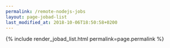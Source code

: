 ```yaml
---
permalink: /remote-nodejs-jobs
layout: page-jobad-list
last_modified_at: 2018-10-06T18:50:58+0200
---
```

{% include render_jobad_list.html permalink=page.permalink %}
